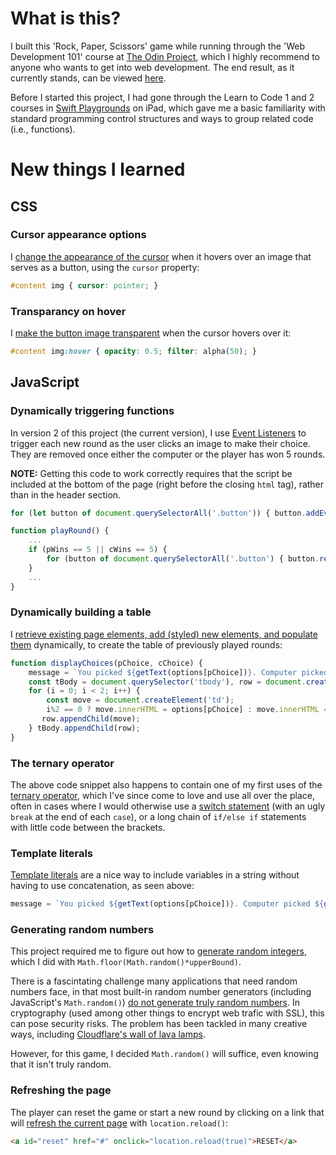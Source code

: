 # What is this? 

I built this 'Rock, Paper, Scissors' game while running through the 'Web Development 101' course at [The Odin Project](https://www.theodinproject.com/courses/web-development-101/lessons/rock-paper-scissors), which I highly recommend to anyone who wants to get into web development. The end result, as it currently stands, can be viewed [here](https://saranoya.github.io/odin/javascript/rock_paper_scissors/). 

Before I started this project, I had gone through the Learn to Code 1 and 2 courses in [Swift Playgrounds](https://www.apple.com/swift/playgrounds/) on iPad, which gave me a basic familiarity with standard programming control structures and ways to group related code (i.e., functions). 

# New things I learned

## CSS

### Cursor appearance options

I [change the appearance of the cursor](https://www.w3schools.com/cssref/pr_class_cursor.asp) when it hovers over an image that serves as a button, using the `cursor` property:

```css
#content img { cursor: pointer; } 
```

### Transparancy on hover
I [make the button image transparent](https://www.w3schools.com/css/css_image_transparency.asp) when the cursor hovers over it:

```css
#content img:hover { opacity: 0.5; filter: alpha(50); }
```

## JavaScript

### Dynamically triggering functions

In version 2 of this project (the current version), I use [Event Listeners](https://www.w3schools.com/js/js_htmldom_eventlistener.asp) to trigger each new round as the user clicks an image to make their choice. They are removed once either the computer or the player has won 5 rounds. 

**NOTE:** Getting this code to work correctly requires that the script be included at the bottom of the page (right before the closing `html` tag), rather than in the header section. 

```javascript
for (let button of document.querySelectorAll('.button')) { button.addEventListener('click', playRound); }

function playRound() { 
	...
    if (pWins == 5 || cWins == 5) { 
        for (button of document.querySelectorAll('.button') { button.removeEventListener('click', playRound); }
    }
    ...
}
```

### Dynamically building a table

I [retrieve existing page elements, add (styled) new elements, and populate them](https://www.freecodecamp.org/news/dom-manipulation-in-vanilla-js-2036a568dcd9/) dynamically, to create the table of previously played rounds: 

```javascript
function displayChoices(pChoice, cChoice) {
	message = `You picked ${getText(options[pChoice])}. Computer picked ${getText(options[cChoice])}. `;
	const tBody = document.querySelector('tbody'), row = document.createElement('tr');
	for (i = 0; i < 2; i++) {
		const move = document.createElement('td');
      	i%2 == 0 ? move.innerHTML = options[pChoice] : move.innerHTML = options[cChoice];
       row.appendChild(move);
    } tBody.appendChild(row);
}    
```

### The ternary operator

The above code snippet also happens to contain one of my first uses of the [ternary operator](https://developer.mozilla.org/en-US/docs/Web/JavaScript/Reference/Operators/Conditional_Operator), which I've since come to love and use all over the place, often in cases where I would otherwise use a [switch statement](https://www.w3schools.com/js/js_switch.asp) (with an ugly `break` at the end of each `case`), or a long chain of `if/else if` statements with little code between the brackets.

### Template literals

[Template literals](https://developer.mozilla.org/nl/docs/Web/JavaScript/Reference/Template_literals) are a nice way to include variables in a string without having to use concatenation, as seen above:

```javascript
message = `You picked ${getText(options[pChoice])}. Computer picked ${getText(options[cChoice])}. `;
```
### Generating random numbers

This project required me to figure out how to [generate random integers](https://learn.freecodecamp.org/javascript-algorithms-and-data-structures/basic-javascript/generate-random-whole-numbers-with-javascript/), which I did with `Math.floor(Math.random()*upperBound)`. 

There is a fascintating challenge many applications that need random numbers face, in that  most built-in random number generators (including JavaScript's `Math.random()`) [do not generate truly random numbers](https://hackernoon.com/how-does-javascripts-math-random-generate-random-numbers-ef0de6a20131). In cryptography (used among other things to encrypt web trafic with SSL), this can pose security risks. The problem has been tackled in many creative ways, including [Cloudflare's wall of lava lamps](https://www.youtube.com/watch?v=1cUUfMeOijg). 

However, for this game, I decided `Math.random()` will suffice, even knowing that it isn't truly random. 

### Refreshing the page

The player can reset the game or start a new round by clicking on a link that will [refresh the current page](https://www.w3schools.com/jsref/met_loc_reload.asp) with `location.reload()`:

```html
<a id="reset" href="#" onclick="location.reload(true)">RESET</a>
```
